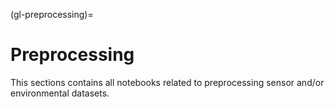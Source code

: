 (gl-preprocessing)=
# Preprocessing

This sections contains all notebooks related to preprocessing sensor and/or environmental datasets.